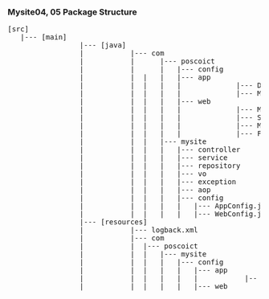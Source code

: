### Mysite04, 05 Package Structure
<pre>
[src]
   |--- [main]
                 |--- [java]
                 |	         |--- com 
                 |	         |		|--- poscoict
                 |	         |		|	|--- config
                 |	         |	|	|	|--- app
                 |	         |	|	|	|             |--- DBConfig.java
                 |	         |	|	|	|             |--- MyBatisConfig.java
                 |	         |	|	|	|--- web
                 |	         |	|	|	|             |--- MVCConfig.java
                 |	         |	|	|	|             |--- SecurityConfig.java
                 |	         |	|	|	|             |--- MessageConfig.java
                 |	         |	|	|	|             |--- FileuploadConfig.java
                 |	         |	|	|--- mysite
                 |	         |	|	|	|--- controller
                 |	         |	|	|	|--- service
                 |	         |	|	|	|--- repository
                 |	         |	|	|	|--- vo
                 |	         |	|	|	|--- exception
                 |	         |	|	|	|--- aop
                 |	         |	|	|	|--- config
                 |	         |	|	|	|	|--- AppConfig.java
                 |	         |	|	|	|	|--- WebConfig.java
                 |--- [resources]
                 |	         |--- logback.xml	
                 |	         |--- com 
                 |	         |	|--- poscoict
                 |	         |	|	|--- mysite
                 |	         |	|	|	|--- config
                 |	         |	|	|	|	|--- app
                 |	         |	|	|	|	|           |-- jdbc.properties
                 |	         |	|	|	|	|--- web
<pre>   